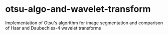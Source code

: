 # otsu-algo-and-wavelet-transform
Implementation of Otsu's algorithm for image segmentation and comparison of  Haar and  Daubechies-4 wavelet transforms
